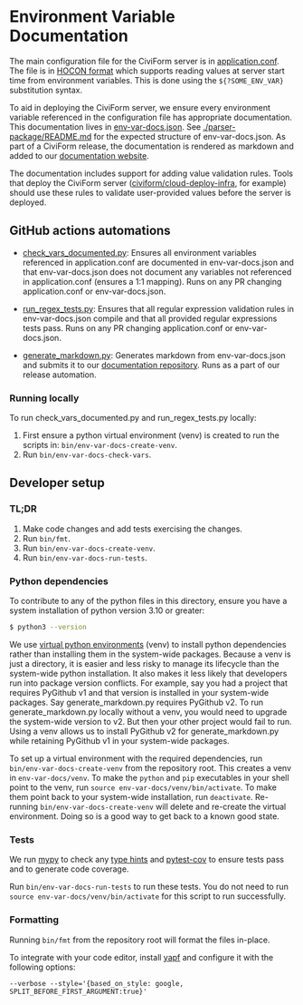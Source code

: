# Environment Variable Documentation

The main configuration file for the CiviForm server is in
[application.conf](../server/conf/application.conf). The file is in [HOCON
format](https://github.com/lightbend/config/blob/main/HOCON.md) which supports
reading values at server start time from environment variables. This is done
using the `${?SOME_ENV_VAR}` substitution syntax.

To aid in deploying the CiviForm server, we ensure every environment variable
referenced in the configuration file has appropriate documentation. This
documentation lives in [env-var-docs.json](../server/conf/env-var-docs.json).
See [./parser-package/README.md](./parser-package/README.md) for the expected
structure of env-var-docs.json. As part of a CiviForm release, the
documentation is rendered as markdown and added to our [documentation
website](https://docs.civiform.us/it-manual/sre-playbook/server-environment-variables).

The documentation includes support for adding value validation rules. Tools
that deploy the CiviForm server
([civiform/cloud-deploy-infra](https://github.com/civiform/cloud-deploy-infra),
for example) should use these rules to validate user-provided values before the
server is deployed.

## GitHub actions automations

- [check_vars_documented.py](./check_vars_documented.py): Ensures all
  environment variables referenced in application.conf are documented in
  env-var-docs.json and that env-var-docs.json does not document any variables
  not referenced in application.conf (ensures a 1:1 mapping). Runs on any PR
  changing application.conf or env-var-docs.json.

- [run_regex_tests.py](./run_regex_tests.py): Ensures that all regular
  expression validation rules in env-var-docs.json compile and that all
  provided regular expressions tests pass. Runs on any PR changing
  application.conf or env-var-docs.json.

- [generate_markdown.py](./generate_markdown.py): Generates markdown from
  env-var-docs.json and submits it to our [documentation
  repository](https://github.com/civiform/docs/tree/main/docs/it-manual/sre-playbook/server-environment-variables).
  Runs as a part of our release automation.

### Running locally

To run check_vars_documented.py and run_regex_tests.py locally:

1. First ensure a python virtual environment (venv) is created to run the
   scripts in: `bin/env-var-docs-create-venv`.
1. Run `bin/env-var-docs-check-vars`.

## Developer setup

### TL;DR

1. Make code changes and add tests exercising the changes.
1. Run `bin/fmt`.
1. Run `bin/env-var-docs-create-venv`.
1. Run `bin/env-var-docs-run-tests`.

### Python dependencies

To contribute to any of the python files in this directory, ensure you have a
system installation of python version 3.10 or greater:

```sh
$ python3 --version
```

We use [virtual python
environments](https://docs.python.org/3/library/venv.html) (venv) to install
python dependencies rather than installing them in the system-wide packages.
Because a venv is just a directory, it is easier and less risky to manage its
lifecycle than the system-wide python installation. It also makes it less
likely that developers run into package version conflicts. For example, say you
had a project that requires PyGithub v1 and that version is installed in your
system-wide packages. Say generate_markdown.py requires PyGithub v2. To run
generate_markdown.py locally without a venv, you would need to upgrade the
system-wide version to v2. But then your other project would fail to run. Using
a venv allows us to install PyGithub v2 for generate_markdown.py while
retaining PyGithub v1 in your system-wide packages.

To set up a virtual environment with the required dependencies, run
`bin/env-var-docs-create-venv` from the repository root. This creates a venv in
`env-var-docs/venv`. To make the `python` and `pip` executables in your shell
point to the venv, run `source env-var-docs/venv/bin/activate`. To make them
point back to your system-wide installation, run `deactivate`. Re-running
`bin/env-var-docs-create-venv` will delete and re-create the virtual
environment. Doing so is a good way to get back to a known good state.

### Tests

We run [mypy](https://mypy-lang.org/) to check any [type
hints](https://docs.python.org/3/library/typing.html) and
[pytest-cov](https://pypi.org/project/pytest-cov/) to ensure tests pass and to
generate code coverage.

Run `bin/env-var-docs-run-tests` to run these tests. You do not need to run
`source env-var-docs/venv/bin/activate` for this script to run successfully.

### Formatting

Running `bin/fmt` from the repository root will format the files in-place.

To integrate with your code editor, install
[yapf](https://github.com/google/yapf) and configure it with the following
options:

`--verbose --style='{based_on_style: google, SPLIT_BEFORE_FIRST_ARGUMENT:true}'`
